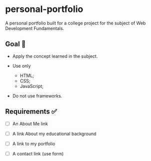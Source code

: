 # personal-portfolio

A personal portfolio built for a college project for the subject of Web Development Fundamentals.

## Goal 🎯

- Apply the concept learned in the subject.

- Use only
  - HTML;
  - CSS;
  - JavaScript;
- Do not use frameworks.

## Requirements ✅

- [ ] An About Me link

- [ ] A link About my educational background

- [ ] A link to my portfolio

- [ ] A contact link (use form)
